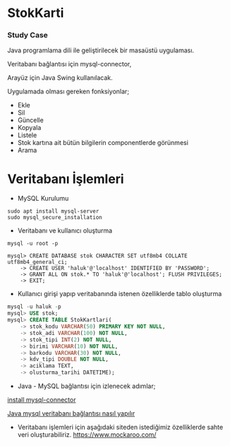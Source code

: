 # StokKarti

### Study Case 
Java programlama dili ile geliştirilecek bir masaüstü uygulaması.

Veritabanı bağlantısı için mysql-connector,

Arayüz için Java Swing kullanılacak.

Uygulamada olması gereken fonksiyonlar;
* Ekle
* Sil
* Güncelle
* Kopyala
* Listele
* Stok kartına ait bütün bilgilerin componentlerde görünmesi
* Arama

# Veritabanı İşlemleri


* MySQL Kurulumu
```
sudo apt install mysql-server
sudo mysql_secure_installation
```
* Veritabanı ve kullanıcı oluşturma
```
mysql -u root -p

mysql> CREATE DATABASE stok CHARACTER SET utf8mb4 COLLATE utf8mb4_general_ci;
    -> CREATE USER 'haluk'@'localhost' IDENTIFIED BY 'PASSWORD';
    -> GRANT ALL ON stok.* TO 'haluk'@'localhost'; FLUSH PRIVILEGES;
    -> EXIT;
```
* Kullanıcı girişi yapıp veritabanında istenen özelliklerde tablo oluşturma
```sql
mysql -u haluk -p
mysql> USE stok;
mysql> CREATE TABLE StokKartlari(
    -> stok_kodu VARCHAR(50) PRIMARY KEY NOT NULL,
    -> stok_adi VARCHAR(100) NOT NULL,
    -> stok_tipi INT(2) NOT NULL,
    -> birimi VARCHAR(10) NOT NULL,
    -> barkodu VARCHAR(30) NOT NULL,
    -> kdv_tipi DOUBLE NOT NULL,
    -> aciklama TEXT,
    -> olusturma_tarihi DATETIME);
```
* Java - MySQL bağlantısı için izlenecek adımlar;

[install mysql-connector](https://www.mysql.com/products/connector/)

[Java mysql veritabanı bağlantısı nasıl yapılır](https://stackoverflow.com/questions/2839321/connect-java-to-a-mysql-database/)


* Veritabanı işlemleri için aşağıdaki siteden istediğimiz özelliklerde sahte veri oluşturabiliriz.
  https://www.mockaroo.com/

